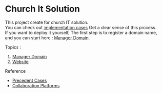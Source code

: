 # Church It Solution
This project create for church IT solution.  
You can check out [implementation cases](ic/README.md) Get a clear sense of this process.  
If you want to deploy it yourself, The first step is to register a domain name, and you can start here : [Manager Domain](domain/README.md).  



Topics : 
1. [Manager Domain](domain/README.md)
2. [Website](website/README.md)

Reference
* [Precedent Cases](pc/README.md)
* [Collaboration Platforms](cp/README.md)

